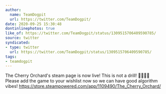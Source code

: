 ```yaml
---
author:
  name: TeamDogpit
  url: https://twitter.com/TeamDogpit/
date: 2020-09-25 15:30:48
dontinlinephotos: true
like_of: https://twitter.com/TeamDogpit/status/1309515706409590785/
source: twitter
syndicated:
- type: twitter
  url: https://twitter.com/TeamDogpit/status/1309515706409590785/
tags:
- teamdogpit
---
```


The Cherry Orchard's steam page is now live! This is not a drill! 🚨🚨🚨🚨 Please add the game to your wishlist now so we can have good algorithm vibes! https://store.steampowered.com/app/1109490/The_Cherry_Orchard/